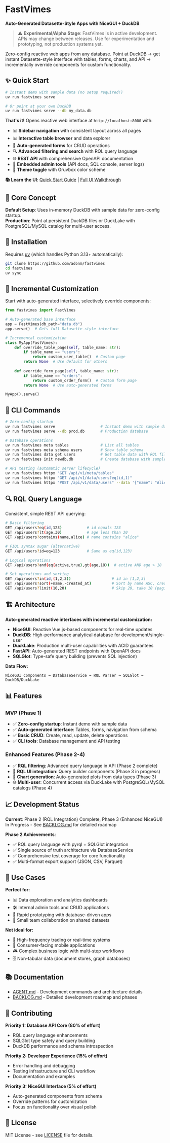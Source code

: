 # FastVimes

**Auto-Generated Datasette-Style Apps with NiceGUI + DuckDB**

> ⚠️ **Experimental/Alpha Stage**: FastVimes is in active development. APIs may change between releases. Use for experimentation and prototyping, not production systems yet.

Zero-config reactive web apps from any database. Point at DuckDB → get instant Datasette-style interface with tables, forms, charts, and API → incrementally override components for custom functionality.

## ✨ Quick Start

```bash
# Instant demo with sample data (no setup required!)
uv run fastvimes serve

# Or point at your own DuckDB
uv run fastvimes serve --db my_data.db
```

**That's it!** Opens reactive web interface at `http://localhost:8000` with:
- 📊 **Sidebar navigation** with consistent layout across all pages
- 📊 **Interactive table browser** and data explorer
- 📝 **Auto-generated forms** for CRUD operations  
- 🔍 **Advanced filtering and search** with RQL query language
- 🌐 **REST API** with comprehensive OpenAPI documentation
- 📖 **Embedded admin tools** (API docs, SQL console, server logs)
- 🎨 **Theme toggle** with Gruvbox color scheme

**📚 Learn the UI**: [Quick Start Guide](docs/UI_QUICK_START.md) | [Full UI Walkthrough](docs/UI_WALKTHROUGH.md)

## 🎯 Core Concept

**Default Setup**: Uses in-memory DuckDB with sample data for zero-config startup.  
**Production**: Point at persistent DuckDB files or DuckLake with PostgreSQL/MySQL catalog for multi-user access.

## 🚀 Installation

Requires [uv](https://github.com/astral-sh/uv) (which handles Python 3.13+ automatically):

```bash
git clone https://github.com/adonm/fastvimes
cd fastvimes
uv sync
```

## 🎨 Incremental Customization

Start with auto-generated interface, selectively override components:

```python
from fastvimes import FastVimes

# Auto-generated base interface
app = FastVimes(db_path="data.db")
app.serve()  # Gets full Datasette-style interface

# Incremental customization
class MyApp(FastVimes):
    def override_table_page(self, table_name: str):
        if table_name == "users":
            return custom_user_table()  # Custom page
        return None  # Use default for others
        
    def override_form_page(self, table_name: str):
        if table_name == "orders":
            return custom_order_form()  # Custom form page
        return None  # Use auto-generated forms

MyApp().serve()
```

## 🔧 CLI Commands

```bash
# Zero-config startup
uv run fastvimes serve                    # Instant demo with sample data
uv run fastvimes serve --db prod.db       # Production database

# Database operations  
uv run fastvimes meta tables              # List all tables
uv run fastvimes meta schema users        # Show table schema
uv run fastvimes data get users           # Get table data with RQL filtering
uv run fastvimes init newdb.db            # Create database with sample data

# API testing (automatic server lifecycle)
uv run fastvimes httpx "GET /api/v1/meta/tables"
uv run fastvimes httpx "GET /api/v1/data/users?eq(id,1)"
uv run fastvimes httpx "POST /api/v1/data/users" --data '{"name": "Alice"}'
```

## 🔍 RQL Query Language

Consistent, simple REST API querying:

```bash
# Basic filtering
GET /api/users?eq(id,123)           # id equals 123
GET /api/users?lt(age,30)           # age less than 30
GET /api/users?contains(name,alice) # name contains "alice"

# FIQL syntax sugar (alternative)
GET /api/users?id=eq=123            # Same as eq(id,123)

# Logical operations
GET /api/users?and(eq(active,true),gt(age,18))  # active AND age > 18

# Set operations and sorting
GET /api/users?in(id,(1,2,3))                  # id in [1,2,3]
GET /api/users?sort(+name,-created_at)         # Sort by name ASC, created_at DESC
GET /api/users?limit(10,20)                    # Skip 20, take 10 (pagination)
```

## 🏗️ Architecture

**Auto-generated reactive interfaces with incremental customization:**

- **NiceGUI**: Reactive Vue.js-based components for real-time updates
- **DuckDB**: High-performance analytical database for development/single-user
- **DuckLake**: Production multi-user capabilities with ACID guarantees
- **FastAPI**: Auto-generated REST endpoints with OpenAPI docs
- **SQLGlot**: Type-safe query building (prevents SQL injection)

**Data Flow:**
```
NiceGUI components → DatabaseService → RQL Parser → SQLGlot → DuckDB/DuckLake
```

## 📊 Features

### MVP (Phase 1)
- ✅ **Zero-config startup**: Instant demo with sample data
- ✅ **Auto-generated interface**: Tables, forms, navigation from schema
- ✅ **Basic CRUD**: Create, read, update, delete operations
- ✅ **CLI tools**: Database management and API testing

### Enhanced Features (Phase 2-4)
- ✅ **RQL filtering**: Advanced query language in API (Phase 2 complete)
- 🔄 **RQL UI integration**: Query builder components (Phase 3 in progress)
- 🎨 **Chart generation**: Auto-generated plots from data types (Phase 3)
- 🌐 **Multi-user**: Concurrent access via DuckLake with PostgreSQL/MySQL catalogs (Phase 4)

## 📈 Development Status

**Current**: Phase 2 (RQL Integration) Complete, Phase 3 (Enhanced NiceGUI) In Progress - See [BACKLOG.md](BACKLOG.md) for detailed roadmap

**Phase 2 Achievements**:
- ✅ RQL query language with pyrql + SQLGlot integration
- ✅ Single source of truth architecture via DatabaseService
- ✅ Comprehensive test coverage for core functionality
- ✅ Multi-format export support (JSON, CSV, Parquet)

## 🎯 Use Cases

**Perfect for:**
- 📊 Data exploration and analytics dashboards
- 🛠️ Internal admin tools and CRUD applications
- 🚀 Rapid prototyping with database-driven apps
- 👥 Small team collaboration on shared datasets

**Not ideal for:**
- 🏢 High-frequency trading or real-time systems
- 📱 Consumer-facing mobile applications
- 🎮 Complex business logic with multi-step workflows
- 🗄️ Non-tabular data (document stores, graph databases)

## 📚 Documentation

- [AGENT.md](AGENT.md) - Development commands and architecture details
- [BACKLOG.md](BACKLOG.md) - Detailed development roadmap and phases

## 🤝 Contributing

**Priority 1: Database API Core (80% of effort)**
- RQL query language enhancements
- SQLGlot type safety and query building
- DuckDB performance and schema introspection

**Priority 2: Developer Experience (15% of effort)**
- Error handling and debugging
- Testing infrastructure and CLI workflow
- Documentation and examples

**Priority 3: NiceGUI Interface (5% of effort)**
- Auto-generated components from schema
- Override patterns for customization
- Focus on functionality over visual polish

## 📝 License

MIT License - see [LICENSE](LICENSE) file for details.
